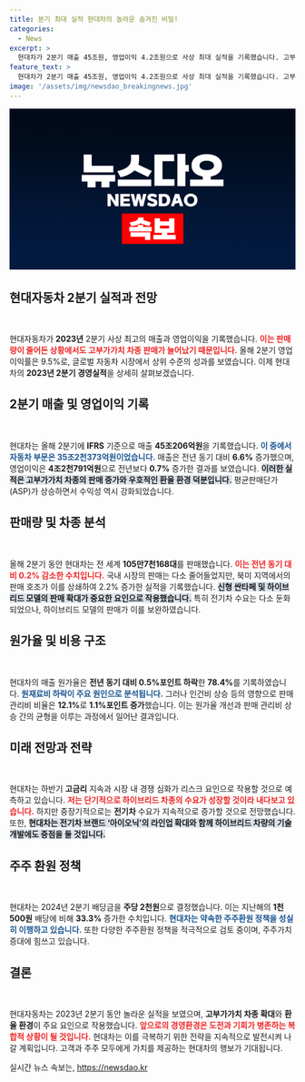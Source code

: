 ```yaml
---
title: 분기 최대 실적 현대차의 놀라운 숨겨진 비밀!
categories:
  - News
excerpt: >
  현대차가 2분기 매출 45조원, 영업이익 4.2조원으로 사상 최대 실적을 기록했습니다. 고부가가치 차종 판매 증가와 우호적인 환율이 주효했으며, 영업이익률은 9.5%로 테슬라를 초과했습니다.
feature_text: >
  현대차가 2분기 매출 45조원, 영업이익 4.2조원으로 사상 최대 실적을 기록했습니다. 고부가가치 차종 판매 증가와 우호적인 환율이 주효했으며, 영업이익률은 9.5%로 테슬라를 초과했습니다.
image: '/assets/img/newsdao_breakingnews.jpg'
---
```


<p><img src="/assets/img/newsdao_breakingnews.jpg" alt="implanttips 속보" /></p>

<h2 data-ke-size="size26">현대자동차 2분기 실적과 전망</h2>

<p data-ke-size="size16">&nbsp;</p>

<p>현대자동차가 <strong>2023년</strong> 2분기 사상 최고의 매출과 영업이익을 기록했습니다. <b><span style="color: #ee2323;">이는 판매량이 줄어든 상황에서도 고부가가치 차종 판매가 늘어났기 때문입니다.</span></b> 올해 2분기 영업이익률은 9.5%로, 글로벌 자동차 시장에서 상위 수준의 성과를 보였습니다. 이제 현대차의 <strong>2023년 2분기 경영실적</strong>을 상세히 살펴보겠습니다.</p>

<h2 data-ke-size="size26">2분기 매출 및 영업이익 기록</h2>

<p data-ke-size="size16">&nbsp;</p>

<p>현대차는 올해 2분기에 <strong>IFRS</strong> 기준으로 매출 <strong>45조206억원</strong>을 기록했습니다. <b><span style="color: #1a5490;">이 중에서 자동차 부문은 35조2천373억원이었습니다.</span></b> 매출은 전년 동기 대비 <strong>6.6%</strong> 증가했으며, 영업이익은 <strong>4조2천791억원</strong>으로 전년보다 <strong>0.7%</strong> 증가한 결과를 보였습니다. <b><span style="background-color: #21538527;">이러한 실적은 고부가가치 차종의 판매 증가와 우호적인 환율 환경 덕분입니다.</span></b> 평균판매단가(ASP)가 상승하면서 수익성 역시 강화되었습니다.</p>

<h2 data-ke-size="size26">판매량 및 차종 분석</h2>

<p data-ke-size="size16">&nbsp;</p>

<p>올해 2분기 동안 현대차는 전 세계 <strong>105만7천168대</strong>를 판매했습니다. <b><span style="color: #ee2323;">이는 전년 동기 대비 0.2% 감소한 수치입니다.</span></b> 국내 시장의 판매는 다소 줄어들었지만, 북미 지역에서의 판매 호조가 이를 상쇄하여 2.2% 증가한 실적을 기록했습니다. <b><span style="background-color: #21538527;">신형 싼타페 및 하이브리드 모델의 판매 확대가 중요한 요인으로 작용했습니다.</span></b> 특히 전기차 수요는 다소 둔화되었으나, 하이브리드 모델의 판매가 이를 보완하였습니다.</p>

<h2 data-ke-size="size26">원가율 및 비용 구조</h2>

<p data-ke-size="size16">&nbsp;</p>

<p>현대차의 매출 원가율은 <strong>전년 동기 대비 0.5%포인트 하락</strong>한 <strong>78.4%</strong>를 기록하였습니다. <b><span style="color: #1a5490;">원재료비 하락이 주요 원인으로 분석됩니다.</span></b> 그러나 인건비 상승 등의 영향으로 판매 관리비 비율은 <strong>12.1%</strong>로 <strong>1.1%포인트 증가</strong>했습니다. 이는 원가율 개선과 판매 관리비 상승 간의 균형을 이루는 과정에서 일어난 결과입니다.</p>

<h2 data-ke-size="size26">미래 전망과 전략</h2>

<p data-ke-size="size16">&nbsp;</p>

<p>현대차는 하반기 <strong>고금리</strong> 지속과 시장 내 경쟁 심화가 리스크 요인으로 작용할 것으로 예측하고 있습니다. <b><span style="color: #ee2323;">저는 단기적으로 하이브리드 차종의 수요가 성장할 것이라 내다보고 있습니다.</span></b> 하지만 중장기적으로는 <strong>전기차</strong> 수요가 지속적으로 증가할 것으로 전망했습니다. 또한, <b><span style="background-color: #21538527;">현대차는 전기차 브랜드 ‘아이오닉’의 라인업 확대와 함께 하이브리드 차량의 기술 개발에도 중점을 둘 것입니다.</span></b></p>

<h2 data-ke-size="size26">주주 환원 정책</h2>

<p data-ke-size="size16">&nbsp;</p>

<p>현대차는 2024년 2분기 배당금을 <strong>주당 2천원</strong>으로 결정했습니다. 이는 지난해의 <strong>1천500원</strong> 배당에 비해 <strong>33.3%</strong> 증가한 수치입니다. <b><span style="color: #1a5490;">현대차는 약속한 주주환원 정책을 성실히 이행하고 있습니다.</span></b> 또한 다양한 주주환원 정책을 적극적으로 검토 중이며, 주주가치 증대에 힘쓰고 있습니다.</p>

<h2 data-ke-size="size26">결론</h2>

<p data-ke-size="size16">&nbsp;</p>

<p>현대자동차는 2023년 2분기 동안 놀라운 실적을 보였으며, <strong>고부가가치 차종 확대</strong>와 <strong>환율 환경</strong>이 주요 요인으로 작용했습니다. <b><span style="color: #ee2323;">앞으로의 경영환경은 도전과 기회가 병존하는 복합적 상황이 될 것입니다.</span></b> 현대차는 이를 극복하기 위한 전략을 지속적으로 발전시켜 나갈 계획입니다. 고객과 주주 모두에게 가치를 제공하는 현대차의 행보가 기대됩니다.</p>
실시간 뉴스 속보는, <a href="https://newsdao.kr" rel="dofollow">https://newsdao.kr</a>


